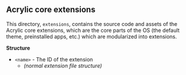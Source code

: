 
## Acrylic core extensions

This directory, `extensions`, contains the source code and assets of the Acrylic core extensions, which are the core parts of the OS (the default theme, preinstalled apps, etc.) which are modularized into extensions.

**Structure**
* `<name>` - The ID of the extension
  * *(normal extension file structure)*